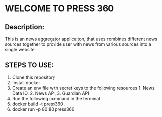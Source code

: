 # WELCOME TO PRESS 360
## Description: 
This is an news aggregator applicaiton, that uses combines different news sources together to provide user with news from various sources into a single website

## STEPS TO USE:
1. Clone this repository
2. Install docker
3. Create an env file with secret keys to the following resources 1. News Data IO, 2. News API, 3. Guardian API
4. Run the following command in the terminal
5. docker build -t press360 .
6. docker run -p 80:80 press360
